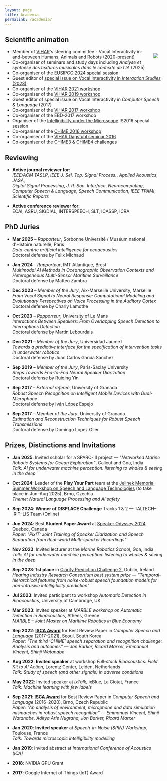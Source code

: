 ```yaml
---
layout: page
title: Academia
permalink: /academia/
---
```



## Scientific animation

[<img style="max-width: 200px; float: right; margin: 1em; overflow: auto;" src="{{ site.baseurl }}/assets/vihar-logo.png">](http://vihar.lis-lab.fr)

- Member of [VIHAR](http://vihar.lis-lab.fr)'s steering committee - Vocal Interactivity in-and-between Humans, Animals and Robots (2020-present)
- Co-organiser of seminars and study days including *Analyse et synthèse des textures musicales dans le contexte de l'IA* (2025)  
- Co-organiser of the [EUSIPCO 2024 special session](https://cmsworkshops.com/EUSIPCO2024/view_session.php?SessionID=1059)  
- Guest editor of [special issue on Vocal Interactivity in *Interaction Studies* (2023)](https://benjamins.com/catalog/is.24.1?srsltid=AfmBOoprPigXci_SGzUaRAYfAvQCt3nPi1_XTfjPpqZMMubhMuFQXqq9) 
- Co-organiser of the [VIHAR 2021 workshop](https://vihar-2021.vihar.org/)  
- Co-organiser of the [VIHAR 2019 workshop](https://vihar-2019.vihar.org/)  
- Guest editor of special issue on Vocal Interactivity in *Computer Speech & Language* (2017)  
- Co-organiser of the [VIHAR 2017 workshop](https://vihar-2017.vihar.org/)  
- Co-organiser of the EBD-2017 workshop 
- Organiser of the [Intelligibility under the Microscope](http://spandh.dcs.shef.ac.uk/2016_is_microintelligibility/) IS2016 special session  
- Co-organiser of the [CHiME 2016 workshop](https://www.chimechallenge.org/workshops/chime2016/index)  
- Co-organiser of the [VIHAR Dagstuhl seminar 2016](https://www.dagstuhl.de/en/seminars/seminar-calendar/seminar-details/16442)  
- Co-organiser of the [CHiME3](http://spandh.dcs.shef.ac.uk/chime_challenge/chime2015/) & [CHiME4](http://spandh.dcs.shef.ac.uk/chime_challenge/) challenges  

## Reviewing
- **Active journal reviewer for**:  
  *IEEE/ACM TASLP*, *IEEE J. Sel. Top. Signal Process.*, *Applied Acoustics*, *JASA*,  
  *Digital Signal Processing*, *J. R. Soc. Interface*, *Neurocomputing*,  
  *Computer Speech & Language*, *Speech Communication*, *IEEE TPAMI*, *Scientific Reports*  

- **Active conference reviewer for**:  
  ECAI, ASRU, SIGDIAL, INTERSPEECH, SLT, ICASSP, ICRA  

## PhD Juries

- **Mar 2025** – *Rapporteur*, Sorbonne Université / Muséum national d'Histoire naturelle, Paris  
  *Data-centric artificial intelligence for ecoacoustics*  
  Doctoral defense by Felix Michaud

- **Jan 2024** – *Rapporteur*, IMT Atlantique, Brest  
  *Multimodal AI Methods in Oceanographic Observation Contexts and Heterogeneous Multi-Sensor Maritime Surveillance*  
  Doctoral defense by Matteo Zambra

- **Dec 2023** – *Member of the Jury*, Aix-Marseille University, Marseille  
  *From Vocal Signal to Neural Response: Computational Modeling and Evolutionary Perspectives on Voice Processing in the Auditory Cortex*  
  Doctoral defense by Charly Lamothe

- **Oct 2023** – *Rapporteur*, University of Le Mans  
  *Interactions Between Speakers: From Overlapping Speech Detection to Interruptions Detection*  
  Doctoral defense by Martin Lebourdais

- **Dec 2021** – *Member of the Jury*, Universidad Jaume I  
  *Towards a predictive interface for the specification of intervention tasks in underwater robotics*  
  Doctoral defense by Juan Carlos García Sánchez

- **Sep 2019** – *Member of the Jury*, Paris-Saclay University  
  *Steps Towards End-to-End Neural Speaker Diarization*  
  Doctoral defense by Ruiqing Yin

- **Sep 2017** – *External referee*, University of Granada  
  *Robust Speech Recognition on Intelligent Mobile Devices with Dual-Microphone*  
  Doctoral defense by Iván López Espejo

- **Sep 2017** – *Member of the Jury*, University of Granada  
  *Estimation and Reconstruction Techniques for Robust Speech Transmissions*  
  Doctoral defense by Domingo López Oller

## Prizes, Distinctions and Invitations
- **Jan 2025**: Invited scholar for a SPARC-III project — *"Networked Marine Robotic Systems for Ocean Exploration"*, Calicut and Goa, India  
  *Talk: AI for underwater machine perception: listening to whales & seeing in the deep*

- **Oct 2024**: Leader of the **Play Your Part** team at the [Jelinek Memorial Summer Workshop on Speech and Language Technologies](https://jsalt2025.fit.vut.cz/) (to take place in Jun–Aug 2025), Brno, Czechia  
  *Theme: Natural Language Processing and AI safety*

- **Sep 2024**: **Winner of DISPLACE Challenge** Tracks 1 & 2 — TALTECH–IRIT–LIS Team (Online)

- **Jun 2024**: Best **Student Paper Award** at [Speaker Odyssey 2024](https://www.odyssey2024.org/outputs#h.xk3gax56oef6), Quebec, Canada  
  *Paper: "PixIT: Joint Training of Speaker Diarization and Speech Separation from Real-world Multi-speaker Recordings"*

- **Nov 2023**: Invited lecturer at the *Marine Robotics School*, Goa, India  
  *Talk: AI for underwater machine perception: listening to whales & seeing in the deep*

- **Sep 2023**: **1st place** in [Clarity Prediction Challenge 2](https://claritychallenge.org/clarity2023-workshop/results.html), Dublin, Ireland  
  *Hearing Industry Research Consortium best system prize — "Temporal-hierarchical features from noise-robust speech foundation models for non-intrusive intelligibility prediction"*

- **Jul 2023**: Invited participant to workshop *Automatic Detection in Bioacoustics*, University of Cambridge, UK

- **Mar 2023**: Invited speaker at *MARBLE workshop on Automatic Detection in Bioacoustics*, Athens, Greece  
  *MARBLE – Joint Master on Maritime Robotics in Blue Economy*

- **Sep 2022**: [**ISCA Award**](https://isca-speech.org/ISCA-Awards#:~:text=ISCA%20Award%20for%20the%20Best%20Review%C2%A0Paper%20published%20in%20Computer%20Speech%20and%20Language%20(2017%2D2021)%3A) for Best Review Paper in *Computer Speech and Language* (2017–2021), Seoul, South Korea  
  *Paper: “The third ‘CHiME’ speech separation and recognition challenge: Analysis and outcomes” — Jon Barker, Ricard Marxer, Emmanuel Vincent, Shinji Watanabe*

- **Aug 2022**: **Invited speaker** at workshop *Full-stack Bioacoustics: Field Kit to AI Action*, Lorentz Center, Leiden, Netherlands  
  *Talk: Study of speech (and other signals) in adverse conditions*

- **May 2022**: Invited speaker at *ixTalk*, ixBlue, La Ciotat, France  
  *Talk: Machine learning with few labels*

- **Sep 2021**: [**ISCA Award**](https://isca-speech.org/ISCA-Awards#:~:text=ISCA%20Award%20for%20the%20Best%20Review%C2%A0Paper%20published%20in%20Computer%20Speech%20and%20Language%20(2016%2D2020)%3A) for Best Review Paper in *Computer Speech and Language* (2016–2020), Brno, Czech Republic  
  *Paper: “An analysis of environment, microphone and data simulation mismatches in robust speech recognition” — Emmanuel Vincent, Shinji Watanabe, Aditya Arie Nugraha, Jon Barker, Ricard Marxer*

- **Jan 2020**: **Invited speaker** at *Speech-in-Noise (SPIN) Workshop*, Toulouse, France  
  *Talk: Towards microscopic intelligibility modelling*

- **Jan 2019**: Invited abstract at *International Conference of Acoustics (ICA)*

- **2018**: NVIDIA GPU Grant

- **2017**: Google Internet of Things (IoT) Award
